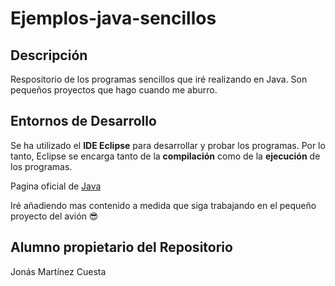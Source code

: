 # Ejemplos-java-sencillos

## Descripción

Respositorio de los programas sencillos que iré realizando en Java. Son pequeños proyectos que hago cuando me aburro.

## Entornos de Desarrollo

Se ha utilizado el **IDE Eclipse** para desarrollar y probar los programas. Por lo tanto, Eclipse se encarga tanto de la **compilación** como de la **ejecución** de los programas.

Pagina oficial de [Java](https://www.java.com/es/)

Iré añadiendo mas contenido a medida que siga trabajando en el pequeño proyecto del avión 😎

## Alumno propietario del Repositorio

Jonás Martínez Cuesta